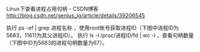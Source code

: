 

Linux下查看进程占用句柄 - CSDN博客 
http://blog.csdn.net/genius_lg/article/details/39206545

执行 ps -ef | grep 进程名称 ，使用root账号获取进程ID（下图中进程ID为5683，11611为其父进程ID）。
执行 ls -l /proc/进程ID/fd | wc -l ，查看句柄数量（下图中ID为5683的进程句柄数量为67）。
